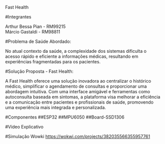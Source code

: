 Fast Health

#Integrantes

Arthur Bessa Pian - RM99215 <br/>
Márcio Gastaldi - RM98811


#Problema de Saúde Abordado:

No atual contexto da saúde, a complexidade dos sistemas dificulta o acesso rápido e eficiente a informações médicas, resultando em experiências fragmentadas para os pacientes.

#Solução Proposta - Fast Health:

A Fast Health oferece uma solução inovadora ao centralizar o histórico médico, simplificar o agendamento de consultas e proporcionar uma abordagem intuitiva. Com uma interface amigável e ferramentas como autoconsulta baseada em sintomas, a plataforma visa melhorar a eficiência e a comunicação entre pacientes e profissionais de saúde, promovendo uma experiência mais integrada e personalizada.

#Componentes
##ESP32
##MPU6050
##Board-SSD1306

#Vídeo Explicativo


#Simulação Wowki
https://wokwi.com/projects/382035566355957761
